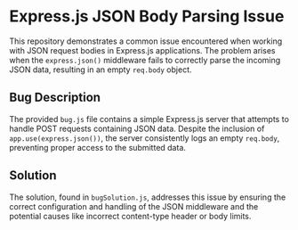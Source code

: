 # Express.js JSON Body Parsing Issue

This repository demonstrates a common issue encountered when working with JSON request bodies in Express.js applications. The problem arises when the `express.json()` middleware fails to correctly parse the incoming JSON data, resulting in an empty `req.body` object.

## Bug Description

The provided `bug.js` file contains a simple Express.js server that attempts to handle POST requests containing JSON data. Despite the inclusion of `app.use(express.json())`, the server consistently logs an empty `req.body`, preventing proper access to the submitted data.

## Solution

The solution, found in `bugSolution.js`, addresses this issue by ensuring the correct configuration and handling of the JSON middleware and the potential causes like incorrect content-type header or body limits.